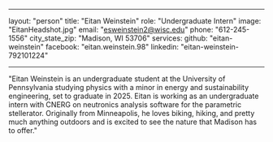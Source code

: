 ---
layout: "person"
title: "Eitan Weinstein"
role: "Undergraduate Intern"
image: "EitanHeadshot.jpg"
email: "esweinstein2@wisc.edu"
phone: "612-245-1556"
city_state_zip: "Madison, WI 53706"
services:
  github: "eitan-weinstein"
  facebook: "eitan.weinstein.98"
  linkedin: "eitan-weinstein-792101224"
 
 ---
 
 "Eitan Weinstein is an undergraduate student at the University of Pennsylvania
 studying physics with a minor in energy and sustainability engineering, set to
 graduate in 2025. Eitan is working as an undergraduate intern with CNERG on 
 neutronics analysis software for the parametric stellerator. Originally from Minneapolis,
 he loves biking, hiking, and pretty much anything outdoors and is excited to see
 the nature that Madison has to offer."

